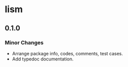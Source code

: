 # lism

## 0.1.0

### Minor Changes

- Arrange package info, codes, comments, test cases.
- Add typedoc documentation.
